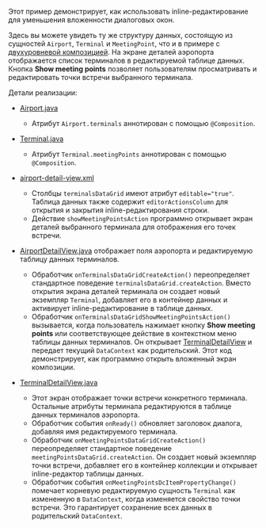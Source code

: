 Этот пример демонстрирует, как использовать inline-редактирование для уменьшения вложенности диалоговых окон.

Здесь вы можете увидеть ту же структуру данных, состоящую из сущностей `Airport`, `Terminal` и `MeetingPoint`, что и в примере с [двухуровневой композицией]({contextPath}/sample/composition-2-levels). На экране деталей аэропорта отображается список терминалов в редактируемой таблице данных. Кнопка **Show meeting points** позволяет пользователям просматривать и редактировать точки встречи выбранного терминала.

Детали реализации:

- [Airport.java]({currentPath}?tab=Airport.java)
  - Атрибут `Airport.terminals` аннотирован с помощью `@Composition`.

- [Terminal.java]({currentPath}?tab=Terminal.java)
  - Атрибут `Terminal.meetingPoints` аннотирован с помощью `@Composition`.

- [airport-detail-view.xml]({currentPath}?tab=airport-detail-view.xml)
  - Столбцы `terminalsDataGrid` имеют атрибут `editable="true"`. Таблица данных также содержит `editorActionsColumn` для открытия и закрытия inline-редактирования строки.
  - Действие `showMeetingPointsAction` программно открывает экран деталей выбранного терминала для отображения его точек встречи.

- [AirportDetailView.java]({currentPath}?tab=AirportDetailView.java) отображает поля аэропорта и редактируемую таблицу данных терминалов.
  - Обработчик `onTerminalsDataGridCreateAction()` переопределяет стандартное поведение `terminalsDataGrid.createAction`. Вместо открытия экрана деталей терминала он создает новый экземпляр `Terminal`, добавляет его в контейнер данных и активирует inline-редактирование в таблице данных.
  - Обработчик `onTerminalsDataGridShowMeetingPointsAction()` вызывается, когда пользователь нажимает кнопку **Show meeting points** или соответствующее действие в контекстном меню таблицы данных терминалов. Он открывает [TerminalDetailView]({currentPath}?tab=TerminalDetailView.java) и передает текущий `DataContext` как родительский. Этот код демонстрирует, как программно открыть вложенный экран композиции.

- [TerminalDetailView.java]({currentPath}?tab=TerminalDetailView.java)
  - Этот экран отображает точки встречи конкретного терминала. Остальные атрибуты терминала редактируются в таблице данных терминалов аэропорта.
  - Обработчик события `onReady()` обновляет заголовок диалога, добавляя имя редактируемого терминала.
  - Обработчик `onMeetingPointsDataGridCreateAction()` переопределяет стандартное поведение `meetingPointsDataGrid.createAction`. Он создает новый экземпляр точки встречи, добавляет его в контейнер коллекции и открывает inline-редактор таблицы данных.
  - Обработчик события `onMeetingPointsDcItemPropertyChange()` помечает корневую редактируемую сущность `Terminal` как измененную в `DataContext`, когда изменяется свойство точки встречи. Это гарантирует сохранение всех данных в родительский `DataContext`.
